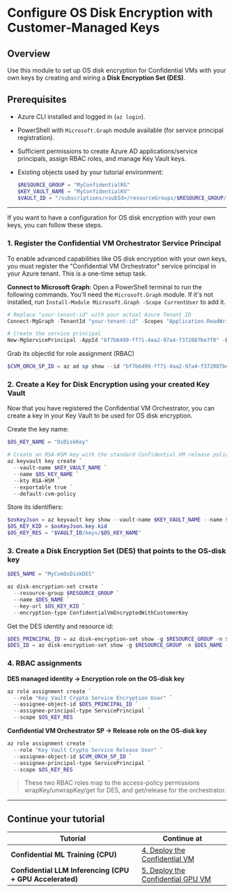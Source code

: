 # Configure OS Disk Encryption with Customer‑Managed Keys

## Overview

Use this module to set up OS disk encryption for Confidential VMs with your own keys by creating and wiring a **Disk Encryption Set (DES)**.

## Prerequisites

* Azure CLI installed and logged in (`az login`).
* PowerShell with `Microsoft.Graph` module available (for service principal registration).
* Sufficient permissions to create Azure AD applications/service principals, assign RBAC roles, and manage Key Vault keys.
* Existing objects used by your tutorial environment:

  ```powershell
  $RESOURCE_GROUP = "MyConfidentialRG"
  $KEY_VAULT_NAME = "MyConfidentialKV"
  $VAULT_ID = "/subscriptions/<subId>/resourceGroups/$RESOURCE_GROUP/providers/Microsoft.KeyVault/vaults/$KEY_VAULT_NAME"
  ```

---

If you want to have a configuration for OS disk encryption with your own keys, you can follow these steps.

### 1. Register the Confidential VM Orchestrator Service Principal

To enable advanced capabilities like OS disk encryption with your own keys, you must register the "Confidential VM Orchestrator" service principal in your Azure tenant. This is a one-time setup task.

**Connect to Microsoft Graph**: Open a PowerShell terminal to run the following commands. You'll need the `Microsoft.Graph` module. If it's not installed, run `Install-Module Microsoft.Graph -Scope CurrentUser` to add it.

  ```powershell
  # Replace "your-tenant-id" with your actual Azure Tenant ID
  Connect-MgGraph -TenantId "your-tenant-id" -Scopes "Application.ReadWrite.All"

  # Create the service principal
  New-MgServicePrincipal -AppId "bf7b6499-ff71-4aa2-97a4-f372087be7f0" -DisplayName "Confidential VM Orchestrator"
  ```

Grab its objectId for role assignment (RBAC)

```powershell
$CVM_ORCH_SP_ID = az ad sp show --id "bf7b6499-ff71-4aa2-97a4-f372087be7f0" --query id -o tsv
```

### 2. Create a Key for Disk Encryption using your created Key Vault

Now that you have registered the Confidential VM Orchestrator, you can create a key in your Key Vault to be used for OS disk encryption.

Create the key name:

```powershell
$OS_KEY_NAME = "OsDiskKey"

# Create an RSA-HSM key with the standard Confidential VM release policy
az keyvault key create `
  --vault-name $KEY_VAULT_NAME `
  --name $OS_KEY_NAME `
  --kty RSA-HSM `
  --exportable true `
  --default-cvm-policy
```

Store its identifiers:

```powershell
$osKeyJson = az keyvault key show --vault-name $KEY_VAULT_NAME --name $OS_KEY_NAME -o json | ConvertFrom-Json
$OS_KEY_KID = $osKeyJson.key.kid
$OS_KEY_RES = "$VAULT_ID/keys/$OS_KEY_NAME"
```

### 3. Create a Disk Encryption Set (DES) that points to the OS-disk key

```powershell
$DES_NAME = "MyCvmOsDiskDES"

az disk-encryption-set create `
  --resource-group $RESOURCE_GROUP `
  --name $DES_NAME `
  --key-url $OS_KEY_KID `
  --encryption-type ConfidentialVmEncryptedWithCustomerKey
```

Get the DES identity and resource id:

```powershell
$DES_PRINCIPAL_ID = az disk-encryption-set show -g $RESOURCE_GROUP -n $DES_NAME --query identity.principalId -o tsv
$DES_ID = az disk-encryption-set show -g $RESOURCE_GROUP -n $DES_NAME --query id -o tsv
```

### 4. RBAC assignments

**DES managed identity → Encryption role on the OS-disk key**

```powershell
az role assignment create `
  --role "Key Vault Crypto Service Encryption User" `
  --assignee-object-id $DES_PRINCIPAL_ID `
  --assignee-principal-type ServicePrincipal `
  --scope $OS_KEY_RES
```

**Confidential VM Orchestrator SP → Release role on the OS-disk key**

```powershell
az role assignment create `
  --role "Key Vault Crypto Service Release User" `
  --assignee-object-id $CVM_ORCH_SP_ID `
  --assignee-principal-type ServicePrincipal `
  --scope $OS_KEY_RES
```

> These two RBAC roles map to the access-policy permissions wrapKey/unwrapKey/get for DES, and get/release for the orchestrator.

---

## Continue your tutorial

| Tutorial                               | Continue at                                                                                                                            |
| -------------------------------------- | -------------------------------------------------------------------------------------------------------------------------------------- |
| **Confidential ML Training (CPU)**     | [4. Deploy the Confidential VM](../../tutorials/confidential-ml-training/README.md#4-deploy-the-confidential-vm)                       |
| **Confidential LLM Inferencing (CPU + GPU Accelerated)** | [5. Deploy the Confidential GPU VM](../../tutorials/confidential-llm-inferencing/README.md#5-deploy-the-confidential-gpu-vm) |
